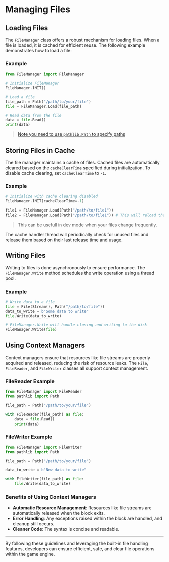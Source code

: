 # Managing Files

## Loading Files

The `FileManager` class offers a robust mechanism for loading files. When a file is loaded, it is cached for efficient reuse. The following example demonstrates how to load a file:

### Example

```python
from FileManager import FileManager

# Initialize FileManager
FileManager.INIT()

# Load a file
file_path = Path("/path/to/your/file")
file = FileManager.Load(file_path)

# Read data from the file
data = file.Read()
print(data)
```

> [Note you need to use `pathlib.Path` to specify paths](../appendix/paths.md)

## Storing Files in Cache

The file manager maintains a cache of files. Cached files are automatically cleared based on the `cacheClearTime` specified during initialization. To disable cache clearing, set `cacheClearTime` to `-1`.

### Example

```python
# Initialize with cache clearing disabled
FileManager.INIT(cacheClearTime=-1)

file1 = FileManager.Load(Path("/path/to/file1"))
file2 = FileManager.Load(Path("/path/to/file1")) # This will reload the file
```

> This can be usefull in dev mode when your files change frequently.

The cache handler thread will periodically check for unused files and release them based on their last release time and usage.

## Writing Files

Writing to files is done asynchronously to ensure performance. The `FileManager.Write` method schedules the write operation using a thread pool.

### Example

```python
# Write data to a file
file = File(Stream(), Path("/path/to/file"))
data_to_write = b"Some data to write"
file.Write(data_to_write)

# FileManager.Write will handle closing and writing to the disk
FileManager.Write(file)
```

## Using Context Managers

Context managers ensure that resources like file streams are properly acquired and released, reducing the risk of resource leaks. The `File`, `FileReader`, and `FileWriter` classes all support context management.

### FileReader Example

```python
from FileManager import FileReader
from pathlib import Path

file_path = Path("/path/to/your/file")

with FileReader(file_path) as file:
    data = file.Read()
    print(data)
```

### FileWriter Example

```python
from FileManager import FileWriter
from pathlib import Path

file_path = Path("/path/to/your/file")

data_to_write = b"New data to write"

with FileWriter(file_path) as file:
    file.Write(data_to_write)
```

### Benefits of Using Context Managers

- **Automatic Resource Management**: Resources like file streams are automatically released when the block exits.
- **Error Handling**: Any exceptions raised within the block are handled, and cleanup still occurs.
- **Cleaner Code**: The syntax is concise and readable.

---

By following these guidelines and leveraging the built-in file handling features, developers can ensure efficient, safe, and clear file operations within the game engine.
